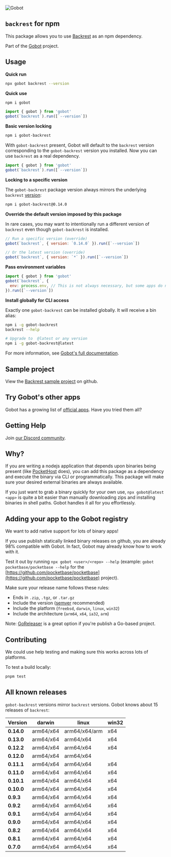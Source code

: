 ![Gobot](https://raw.githubusercontent.com/benallfree/gobot/v1.0.0-alpha.24/assets/gobot-banner-300x.png)

## `backrest` for npm

This package allows you to use [Backrest](https://github.com/garethgeorge/backrest) as an npm dependency.

Part of the [Gobot](https://www.npmjs.com/package/gobot) project.

## Usage

**Quick run**

```bash
npx gobot backrest --version
```

**Quick use**

```bash
npm i gobot
```

```js
import { gobot } from 'gobot'
gobot(`backrest`).run([`--version`])
```

**Basic version locking**

```bash
npm i gobot-backrest
```

With `gobot-backrest` present, Gobot will default to the `backrest` version corresponding to the `gobot-backrest` version you installed. Now you can use `backrest` as a real dependency.

```js
import { gobot } from 'gobot'
gobot(`backrest`).run([`--version`])
```

**Locking to a specific version**

The `gobot-backrest` package version always mirrors the underlying `backrest` [version](#known-versions):

```bash
npm i gobot-backrest@0.14.0
```

**Override the default version imposed by this package**

In rare cases, you may want to intentionally run a different version of `backrest` even though `gobot-backrest` is installed.

```js
// Run a specific version (override)
gobot(`backrest`, { version: `0.14.0` }).run([`--version`])

// Or the latest version (override)
gobot(`backrest`, { version: `*` }).run([`--version`])
```

**Pass environment variables**

```js
import { gobot } from 'gobot'
gobot(`backrest`, {
  env: process.env, // This is not always necessary, but some apps do need it
}).run([`--version`])
```

**Install globally for CLI access**

Exactly one `gobot-backrest` can be installed globally. It will receive a bin alias:

```bash
npm i -g gobot-backrest
backrest --help

# Upgrade to  @latest or any version
npm i -g gobot-backrest@latest
```

For more information, see [Gobot's full documentation](https://github.com/benallfree/gobot).



## Sample project

View the [Backrest sample project](https://github.com/benallfree/gobot/tree/v1.0.0-alpha.24/src/apps/backrest/sample-project) on github.

## Try Gobot's other apps

Gobot has a growing list of [official apps](https://www.npmjs.com/package/gobot#official-gobot-apps). Have you tried them all?

## Getting Help

Join [our Discord community](https://discord.gg/977kMmFnXc).

## Why?

If you are writing a nodejs application that depends upon binaries being present (like [PocketHost](https://github.com/pockethost/pockethost) does), you can add this package as a dependency and execute the binary via CLI or programmatically. This package will make sure your desired external binaries are always available.

If you just want to grab a binary quickly for your own use, `npx gobot@latest <app>` is quite a bit easier than manually downloading zips and installing binaries in shell paths. Gobot handles it all for you effortlessly.

## Adding your app to the Gobot registry

We want to add native support for lots of binary apps!

If you use publish statically linked binary releases on github, you are already 98% compatible with Gobot. In fact, Gobot may already know how to work with it.

Test it out by running `npx gobot <user>/<repo> --help` (example: `gobot pocketbase/pocketbase --help` for the [https://github.com/pocketbase/pocketbase](https://github.com/pocketbase/pocketbase) project).

Make sure your release name follows these rules:

- Ends in `.zip`, `.tgz`, or `.tar.gz`
- Include the version ([semver](https://semver.org) recommended)
- Include the platform (`freebsd`, `darwin`, `linux`, `win32`)
- Include the architecture (`arm64`, `x64`, `ia32`, `arm`)

Note: [GoReleaser](https://goreleaser.com/) is a great option if you're publish a Go-based project.

## Contributing

We could use help testing and making sure this works across lots of platforms.

To test a build locally:

```bash
pnpm test
```


## All known releases

`gobot-backrest` versions mirror `backrest` versions. Gobot knows about 15 releases of `backrest`:

| Version    | darwin    | linux         | win32 |
| ---------- | --------- | ------------- | ----- |
| **0.14.0** | arm64/x64 | arm64/x64/arm | x64   |
| **0.13.0** | arm64/x64 | arm64/x64     | x64   |
| **0.12.2** | arm64/x64 | arm64/x64     | x64   |
| **0.12.0** | arm64/x64 | arm64/x64     |       |
| **0.11.1** | arm64/x64 | arm64/x64     | x64   |
| **0.11.0** | arm64/x64 | arm64/x64     | x64   |
| **0.10.1** | arm64/x64 | arm64/x64     | x64   |
| **0.10.0** | arm64/x64 | arm64/x64     | x64   |
| **0.9.3**  | arm64/x64 | arm64/x64     | x64   |
| **0.9.2**  | arm64/x64 | arm64/x64     | x64   |
| **0.9.1**  | arm64/x64 | arm64/x64     | x64   |
| **0.9.0**  | arm64/x64 | arm64/x64     | x64   |
| **0.8.2**  | arm64/x64 | arm64/x64     | x64   |
| **0.8.1**  | arm64/x64 | arm64/x64     | x64   |
| **0.7.0**  | arm64/x64 | arm64/x64     | x64   |
